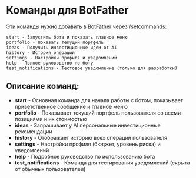 # Команды для BotFather

Эти команды нужно добавить в BotFather через /setcommands:

```
start - Запустить бота и показать главное меню
portfolio - Показать текущий портфель
ideas - Получить инвестиционные идеи от AI
history - История операций
settings - Настройки профиля и уведомлений
help - Полное руководство по боту
test_notifications - Тестовое уведомление (только для разработки)
```

## Описание команд:

- **start** - Основная команда для начала работы с ботом, показывает приветственное сообщение и главное меню
- **portfolio** - Показывает текущий портфель пользователя со всеми позициями и их стоимостью
- **ideas** - Запрашивает у AI персональные инвестиционные рекомендации
- **history** - Отображает историю всех операций пользователя
- **settings** - Настройки профиля (бюджет, уровень риска) и уведомлений
- **help** - Подробное руководство по использованию бота
- **test_notifications** - Команда для тестирования уведомлений (скрыта от обычных пользователей)
